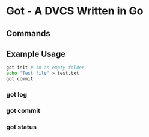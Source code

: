 # Got - A DVCS Written in Go

## Commands

## Example Usage
```bash
got init # In an empty folder
echo "Test file" > test.txt
got commit
```

### got log
### got commit
### got status
